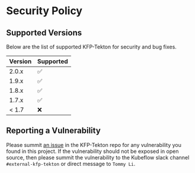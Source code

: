 # Security Policy

## Supported Versions

Below are the list of supported KFP-Tekton for security and bug fixes.

| Version | Supported          |
| ------- | ------------------ |
| 2.0.x   | :white_check_mark: |
| 1.9.x   | :white_check_mark: |
| 1.8.x   | :white_check_mark: |
| 1.7.x   | :white_check_mark: |
| < 1.7   | :x:                |

## Reporting a Vulnerability

Please summit [an issue](https://github.com/kubeflow/kfp-tekton/issues) in the KFP-Tekton repo for any vulnerability you found in this project. If the vulnerability should not be exposed in open source, then please summit the vulnerability to the Kubeflow slack channel `#external-kfp-tekton` or direct message to `Tommy Li`.
